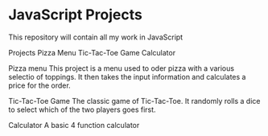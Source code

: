 # JavaScript Projects
 This repository will contain all my work in JavaScript 

Projects
Pizza Menu
Tic-Tac-Toe Game
Calculator

Pizza menu
This project is a menu used to oder pizza with a various selectio of toppings. It then takes the input information and calculates a price for the order.

Tic-Tac-Toe Game
The classic game of Tic-Tac-Toe. It randomly rolls a dice to select which of the two players goes first.

Calculator
A basic 4 function calculator
